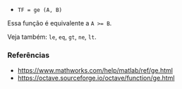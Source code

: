 * `TF = ge (A, B)`

Essa função é equivalente a `A >= B`.

Veja também: `le`, `eq`, `gt`, `ne`, `lt`.

### Referências

* https://www.mathworks.com/help/matlab/ref/ge.html
* https://octave.sourceforge.io/octave/function/ge.html
